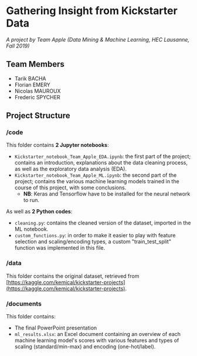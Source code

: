 # Gathering Insight from Kickstarter Data

_A project by Team Apple (Data Mining & Machine Learning, HEC Lausanne, Fall 2019)_

## Team Members
* Tarik BACHA
* Florian EMERY
* Nicolas MAUROUX
* Frederic SPYCHER

## Project Structure

### /code
This folder contains **2 Jupyter notebooks**:

* `Kickstarter_notebook_Team_Apple_EDA.ipynb`: the first part of the project; contains an introduction, explanations about the data cleaning process, as well as the exploratory data analysis (EDA).
* `Kickstarter_notebook_Team_Apple_ML.ipynb`: the second part of the project; contains the various machine learning models trained in the course of this project, with some conclusions.
    * **NB**: Keras and Tensorflow have to be installed for the neural network to run.

As well as **2 Python codes**:
* `cleaning.py`: contains the cleaned version of the dataset, imported in the ML notebook.
* `custom_functions.py`: in order to make it easier to play with feature selection and scaling/encoding types, a custom "train_test_split" function was implemented in this file.

### /data
This folder contains the original dataset, retrieved from [https://kaggle.com/kemical/kickstarter-projects](https://kaggle.com/kemical/kickstarter-projects).

### /documents
This folder contains:

* The final PowerPoint presentation
* `ml_results.xlsx`: an Excel document containing an overview of each machine learning model's scores with various features and types of scaling (standard/min-max) and encoding (one-hot/label).
